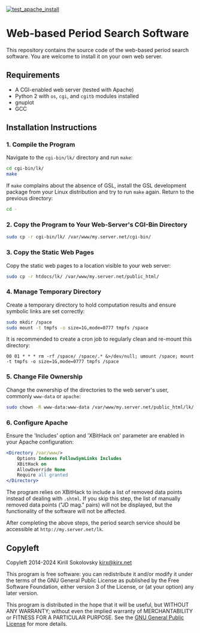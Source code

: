 [![test_apache_install](https://github.com/kirxkirx/lk/actions/workflows/test_apache_install.yml/badge.svg)](https://github.com/kirxkirx/lk/actions/workflows/test_apache_install.yml)

# Web-based Period Search Software

This repository contains the source code of the web-based period search software. You are welcome to install it on your own web server.

## Requirements

- A CGI-enabled web server (tested with Apache)
- Python 2 with `os`, `cgi`, and `cgitb` modules installed
- gnuplot
- GCC

## Installation Instructions

### 1. Compile the Program

Navigate to the `cgi-bin/lk/` directory and run `make`:

```bash
cd cgi-bin/lk/
make
```

If `make` complains about the absence of GSL, install the GSL development package from your Linux distribution and try to run `make` again. Return to the previous directory:

```bash
cd -
```

### 2. Copy the Program to Your Web-Server's CGI-Bin Directory

```bash
sudo cp -r cgi-bin/lk/ /var/www/my.server.net/cgi-bin/
```

### 3. Copy the Static Web Pages

Copy the static web pages to a location visible to your web server:

```bash
sudo cp -r htdocs/lk/ /var/www/my.server.net/public_html/
```

### 4. Manage Temporary Directory

Create a temporary directory to hold computation results and ensure symbolic links are set correctly:

```bash
sudo mkdir /space
sudo mount -t tmpfs -o size=1G,mode=0777 tmpfs /space
```

It is recommended to create a cron job to regularly clean and re-mount this directory:

```cron
00 01 * * * rm -rf /space/ /space/.* &>/dev/null; umount /space; mount -t tmpfs -o size=1G,mode=0777 tmpfs /space
```

### 5. Change File Ownership

Change the ownership of the directories to the web server's user, commonly `www-data` or `apache`:

```bash
sudo chown -R www-data:www-data /var/www/my.server.net/public_html/lk/ /var/www/my.server.net/cgi-bin/lk
```

### 6. Configure Apache

Ensure the 'Includes' option and 'XBitHack on' parameter are enabled in your Apache configuration:

```apache
<Directory /var/www/>
    Options Indexes FollowSymLinks Includes
    XBitHack on
    AllowOverride None
    Require all granted
</Directory>
```

The program relies on XBitHack to include a list of removed data points instead of dealing with `.shtml`. If you skip this step, the list of manually removed data points ("JD mag." pairs) will not be displayed, but the functionality of the software will not be affected.

After completing the above steps, the period search service should be accessible at `http://my.server.net/lk`.

## Copyleft

Copyleft 2014-2024 Kirill Sokolovsky <kirx@kirx.net>

This program is free software: you can redistribute it and/or modify it under the terms of the GNU General Public License as published by the Free Software Foundation, either version 3 of the License, or (at your option) any later version.

This program is distributed in the hope that it will be useful, but WITHOUT ANY WARRANTY; without even the implied warranty of MERCHANTABILITY or FITNESS FOR A PARTICULAR PURPOSE. See the [GNU General Public License](http://www.gnu.org/licenses/) for more details.
